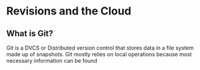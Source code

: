 # Revisions and the Cloud

## What is Git?

Git is a DVCS or Distributed version control that stores data in a file system made up of snapshots. 
Git mostly relies on local operations because most necessary information can be found
